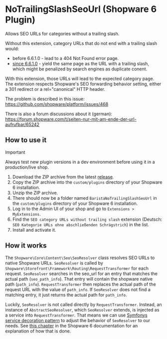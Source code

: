 # NoTrailingSlashSeoUrl (Shopware 6 Plugin)

Allows SEO URLs for categories without a trailing slash. 

Without this extension, category URLs that do not end with a trailing slash would:
 * before 6.6.1.0 - lead to a 404 Not Found error page.
 * [since 6.6.1.0](https://github.com/shopware/shopware/pull/3040) - yield the same page as the URL with a trailing slash, which might be penalized by search engines as duplicate conent.

With this extension, those URLs will lead to the expected category page.
The extension respects Shopware's SEO forwarding behavior setting, either a 301 redirect or a rel=\"canonical\" HTTP header.

The problem is described in this issue: https://github.com/shopware/platform/issues/468

There is also a forum discussions about it (german): https://forum.shopware.com/t/seiten-nur-mit-am-ende-der-url-aufrufbar/65242

## How to use it

> [!IMPORTANT]
> Always test new plugin versions in a dev environment before using it in a production/live shop.

1. Download the ZIP archive from the latest [release](https://github.com/codebarista-de/notrailingslashseourl/releases).
2. Copy the ZIP archive into the `custom/plugins` directory of your Shopware 6 installation.
3. Unzip the ZIP archive.
4. There should now be a folder named `BaristaNoTrailingSlashSeoUrl` in the `custom/plugins` directory of your Shopware 6 installation.
5. Log in to the Admin UI of your shop and go to `Extensions > MyExtensions`.
6. Find the `SEO category URLs without trailing slash` extension (Deutsch: `SEO Kategorie URLs ohne abschließenden Schrägstrich`) in the list.
7. Install and activate it.

## How it works

The `Shopware\Core\Content\Seo\SeoResolver` class resolves SEO URLs to native Shopware URLs.
`SeoResolver` is called by `Shopware\Storefront\Framework\Routing\RequestTransformer` for each request.
`SeoResolver` searches in the seo_url for an entry that matches the actual path (`seo_path_info`).
That entry will contain the shopware native path (`path_info`).
`RequestTransformer` then replaces the actual path of the request URL with the value of `path_info`.
If `SeoResolver` does not find a matching entry, it just returns the actual path for `path_info`.

Luckily, `SeoResolver` is not called directly by `RequestTransformer`.
Instead, an instance of `AbstractSeoResolver`, which `SeoResolver` extends, is injected as a service into `RequestTransformer`.
That means we can use [Symfonys service decoration pattern](https://symfony.com/doc/current/service_container/service_decoration.html) to adjust the behavior of `SeoResolver` to our needs.
See [this chapter](https://developer.shopware.com/docs/guides/plugins/plugins/plugin-fundamentals/adjusting-service#decorating-the-service) in the Shopware 6 documentation for an explanation of how that is done.
